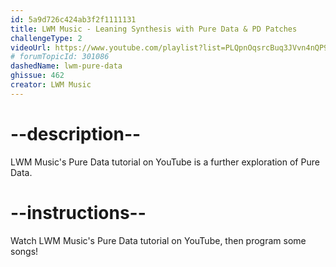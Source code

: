 ```yaml
---
id: 5a9d726c424ab3f2f1111131
title: LWM Music - Leaning Synthesis with Pure Data & PD Patches
challengeType: 2
videoUrl: https://www.youtube.com/playlist?list=PLQpnOqsrcBuq3JVvn4nQP90jv_rAs2cDQ
# forumTopicId: 301086
dashedName: lwm-pure-data
ghissue: 462
creator: LWM Music
---
```


# --description--

LWM Music's Pure Data tutorial on YouTube is a further exploration of Pure Data.

# --instructions--

Watch LWM Music's Pure Data tutorial on YouTube, then program some songs!